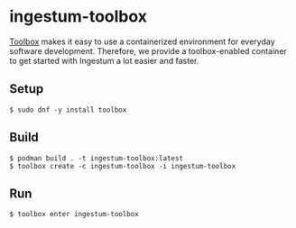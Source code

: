 # ingestum-toolbox

[Toolbox](https://github.com/containers/toolbox) makes it easy to use a containerized environment for everyday software development. Therefore, we provide a toolbox-enabled container to get started with Ingestum a lot easier and faster.

## Setup

```
$ sudo dnf -y install toolbox
```

## Build

```
$ podman build . -t ingestum-toolbox:latest
$ toolbox create -c ingestum-toolbox -i ingestum-toolbox
```

## Run

```
$ toolbox enter ingestum-toolbox
```
